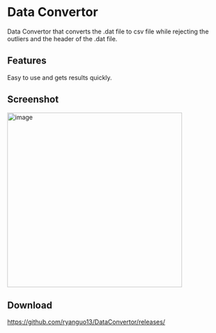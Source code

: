 # Data Convertor
Data Convertor that converts the .dat file to csv file while rejecting the outliers and the header of the .dat file. 

## Features
Easy to use and gets results quickly.




## Screenshot
<img width="401" alt="image" src="https://github.com/ryanguo13/DataConvertor/assets/31926419/8b206e18-68d1-48f0-ba9c-33c86aee90b6">

## Download
https://github.com/ryanguo13/DataConvertor/releases/

